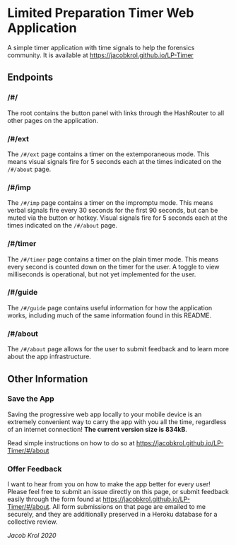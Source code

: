 # Limited Preparation Timer Web Application

A simple timer application with time signals to help the forensics community. It is available at https://jacobkrol.github.io/LP-Timer

## Endpoints

### /#/

The root contains the button panel with links through the HashRouter to all other pages on the application.

### /#/ext

The `/#/ext` page contains a timer on the extemporaneous mode. This means visual signals fire for 5 seconds each at the times indicated on the `/#/about` page.

### /#/imp

The `/#/imp` page contains a timer on the impromptu mode. This means verbal signals fire every 30 seconds for the first 90 seconds, but can be muted via the button or hotkey. Visual signals fire for 5 seconds each at the times indicated on the `/#/about` page.

### /#/timer

The `/#/timer` page contains a timer on the plain timer mode. This means every second is counted down on the timer for the user. A toggle to view milliseconds is operational, but not yet implemented for the user.

### /#/guide

The `/#/guide` page contains useful information for how the application works, including much of the same information found in this README.

### /#/about

The `/#/about` page allows for the user to submit feedback and to learn more about the app infrastructure.

## Other Information

### Save the App

Saving the progressive web app locally to your mobile device is an extremely convenient way to carry the app with you all the time, regardless of an internet connection! **The current version size is 834kB**.

Read simple instructions on how to do so at https://jacobkrol.github.io/LP-Timer/#/about

### Offer Feedback

I want to hear from you on how to make the app better for every user! Please feel free to submit an issue directly on this page, or submit feedback easily through the form found at https://jacobkrol.github.io/LP-Timer/#/about. All form submissions on that page are emailed to me securely, and they are additionally preserved in a Heroku database for a collective review.

*Jacob Krol 2020*
